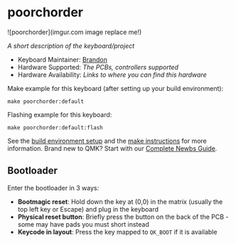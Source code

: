 # poorchorder

![poorchorder](imgur.com image replace me!)

*A short description of the keyboard/project*

* Keyboard Maintainer: [Brandon](https://github.com/Boom123bam)
* Hardware Supported: *The PCBs, controllers supported*
* Hardware Availability: *Links to where you can find this hardware*

Make example for this keyboard (after setting up your build environment):

    make poorchorder:default

Flashing example for this keyboard:

    make poorchorder:default:flash

See the [build environment setup](https://docs.qmk.fm/#/getting_started_build_tools) and the [make instructions](https://docs.qmk.fm/#/getting_started_make_guide) for more information. Brand new to QMK? Start with our [Complete Newbs Guide](https://docs.qmk.fm/#/newbs).

## Bootloader

Enter the bootloader in 3 ways:

* **Bootmagic reset**: Hold down the key at (0,0) in the matrix (usually the top left key or Escape) and plug in the keyboard
* **Physical reset button**: Briefly press the button on the back of the PCB - some may have pads you must short instead
* **Keycode in layout**: Press the key mapped to `QK_BOOT` if it is available
